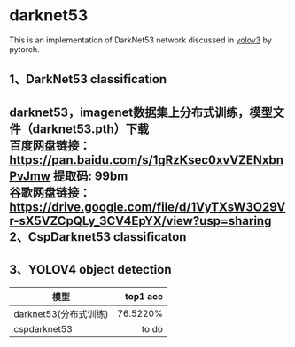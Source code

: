 # darknet53

This is an implementation of DarkNet53 network discussed in [yolov3](https://pjreddie.com/media/files/papers/YOLOv3.pdf) by pytorch.
 
1、DarkNet53 classification  
---------------------------
darknet53，imagenet数据集上分布式训练，模型文件（darknet53.pth）下载    
百度网盘链接：https://pan.baidu.com/s/1gRzKsec0xvVZENxbnPvJmw 提取码: 99bm    
谷歌网盘链接：https://drive.google.com/file/d/1VyTXsW3O29Vr-sX5VZCpQLy_3CV4EpYX/view?usp=sharing    
2、CspDarknet53 classificaton    
-----------------------------  
3、YOLOV4 object detection    
------------------------------  
| 模型        | top1 acc |
| --------   | -----:   | 
| darknet53(分布式训练)        | 76.5220% |  
| cspdarknet53     | to do |


